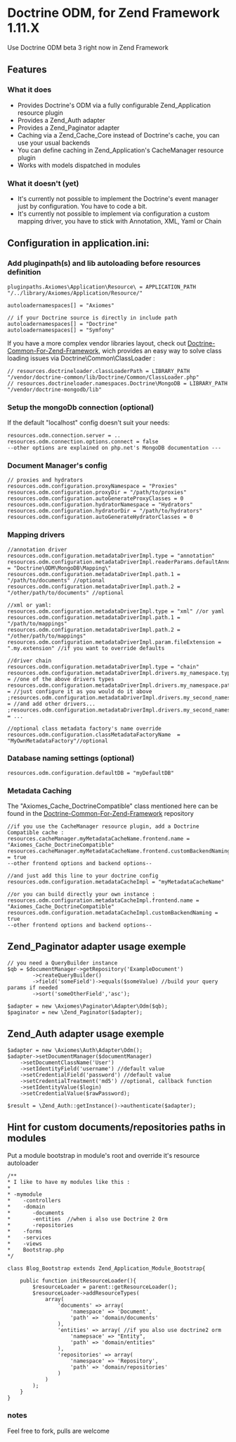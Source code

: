 # Doctrine ODM, for Zend Framework 1.11.X

Use Doctrine ODM beta 3 right now in Zend Framework

## Features
### What it does

- Provides Doctrine's ODM via a fully configurable Zend_Application resource plugin
- Provides a Zend_Auth adapter
- Provides a Zend_Paginator adapter
- Caching via a Zend_Cache_Core instead of Doctrine's cache, you can use your usual backends
- You can define caching in Zend_Application's CacheManager resource plugin
- Works with models dispatched in modules


### What it doesn't (yet)

- It's currently not possible to implement the Doctrine's event manager just by configuration. You have to code a bit.
- It's currently not possible to implement via configuration a custom mapping driver, you have to stick with Annotation, XML, Yaml or Chain

## Configuration in application.ini:

### Add pluginpath(s) and lib autoloading before resources definition

    pluginpaths.Axiomes\Application\Resource\ = APPLICATION_PATH "/../library/Axiomes/Application/Resource/"

    autoloadernamespaces[] = "Axiomes"

    // if your Doctrine source is directly in include path
    autoloadernamespaces[] = "Doctrine"
    autoloadernamespaces[] = "Symfony"

If you have a more complex vendor libraries layout, check out [Doctrine-Common-For-Zend-Framework](https://github.com/axiomes/Doctrine-Common-For-Zend-Framework), wich provides an easy way to solve class loading issues via Doctrine\Common\ClassLoader :

    // resources.doctrineloader.classLoaderPath = LIBRARY_PATH "/vendor/doctrine-common/lib/Doctrine/Common/ClassLoader.php"
    // resources.doctrineloader.namespaces.Doctrine\MongoDB = LIBRARY_PATH "/vendor/doctrine-mongodb/lib"

### Setup the mongoDb connection (optional)
If the default "localhost" config doesn't suit your needs:

    resources.odm.connection.server = ..
    resources.odm.connection.options.connect = false
    --other options are explained on php.net's MongoDB documentation ---

### Document Manager's config

    // proxies and hydrators
    resources.odm.configuration.proxyNamespace = "Proxies"
    resources.odm.configuration.proxyDir = "/path/to/proxies"
    resources.odm.configuration.autoGenerateProxyClasses = 0
    resources.odm.configuration.hydratorNamespace = "Hydrators"
    resources.odm.configuration.hydratorDir = "/path/to/hydrators"
    resources.odm.configuration.autoGenerateHydratorClasses = 0

### Mapping drivers

    //annotation driver
    resources.odm.configuration.metadataDriverImpl.type = "annotation"
    resources.odm.configuration.metadataDriverImpl.readerParams.defaultAnnotationNamespace = "Doctrine\ODM\MongoDB\Mapping\"
    resources.odm.configuration.metadataDriverImpl.path.1 = "/path/to/documents" //optional
    resources.odm.configuration.metadataDriverImpl.path.2 = "/other/path/to/documents" //optional

    //xml or yaml:
    resources.odm.configuration.metadataDriverImpl.type = "xml" //or yaml
    resources.odm.configuration.metadataDriverImpl.path.1 = "/path/to/mappings"
    resources.odm.configuration.metadataDriverImpl.path.2 = "/other/path/to/mappings"
    resources.odm.configuration.metadataDriverImpl.param.fileExtension = ".my.extension" //if you want to override defaults

    //driver chain
    resources.odm.configuration.metadataDriverImpl.type = "chain"
    resources.odm.configuration.metadataDriverImpl.drivers.my_namespace.type = //one of the above drivers types
    resources.odm.configuration.metadataDriverImpl.drivers.my_namespace.path = //just configure it as you would do it above
    ;resources.odm.configuration.metadataDriverImpl.drivers.my_second_namespace.type = //and add other drivers...
    ;resources.odm.configuration.metadataDriverImpl.drivers.my_second_namespace.path = ...

    //optional class metadata factory's name override
    resources.odm.configuration.classMetadataFactoryName  = "MyOwnMetadataFactory"//optional

### Database naming settings (optional)

    resources.odm.configuration.defaultDB = "myDefaultDB"

### Metadata Caching
The "Axiomes_Cache_DoctrineCompatible" class mentioned here can be found in the [Doctrine-Common-For-Zend-Framework](https://github.com/axiomes/Doctrine-Common-For-Zend-Framework) repository

    //if you use the CacheManager resource plugin, add a Doctrine Compatible cache :
    resources.cacheManager.myMetadataCacheName.frontend.name = "Axiomes_Cache_DoctrineCompatible"
    resources.cacheManager.myMetadataCacheName.frontend.customBackendNaming = true
    --other frontend options and backend options--

    //and just add this line to your doctrine config
    resources.odm.configuration.metadataCacheImpl = "myMetadataCacheName"

    //or you can build directly your own instance :
    resources.odm.configuration.metadataCacheImpl.frontend.name = "Axiomes_Cache_DoctrineCompatible"
    resources.odm.configuration.metadataCacheImpl.customBackendNaming = true
    --other frontend options and backend options--


## Zend_Paginator adapter usage exemple

    // you need a QueryBuilder instance
    $qb = $documentManager->getRepository('ExampleDocument')
            ->createQueryBuilder()
            ->field('someField')->equals($someValue) //build your query params if needed
            ->sort('someOtherField','asc');

    $adapter = new \Axiomes\Paginator\Adapter\Odm($qb);
    $paginator = new \Zend_Paginator($adapter);

## Zend_Auth adapter usage exemple

	$adapter = new \Axiomes\Auth\Adapter\Odm();
	$adapter->setDocumentManager($documentManager)
    	->setDocumentClassName('User')
    	->setIdentityField('username') //default value
        ->setCredentialField('password') //default value
        ->setCredentialTreatment('md5') //optional, callback function
        ->setIdentityValue($login)
        ->setCredentialValue($rawPassword);

	$result = \Zend_Auth::getInstance()->authenticate($adapter);


## Hint for custom documents/repositories paths in modules

Put a module bootstrap in module's root and override it's resource autoloader

    /**
    * I like to have my modules like this :
    *
    * -mymodule
    *    -controllers
    *    -domain
    *       -documents
    *       -entities  //when i also use Doctrine 2 Orm
    *       -repositories
    *    -forms
    *    -services
    *    -views
    *    Bootstrap.php
    */

    class Blog_Bootstrap extends Zend_Application_Module_Bootstrap{

        public function initResourceLoader(){
            $resourceLoader = parent::getResourceLoader();
            $resourceLoader->addResourceTypes(
                array(
                    'documents' => array(
                        'namespace' => 'Document',
                        'path' => 'domain/documents'
                    ),
                    'entities' => array( //if you also use doctrine2 orm
                        'namepsace' => "Entity",
                        'path' => 'domain/entities"
                    ),
                    'repositories' => array(
                        'namespace' => 'Repository',
                        'path' => 'domain/repositories'
                    )
                )
            );
        }
    }

### notes

Feel free to fork, pulls are welcome

